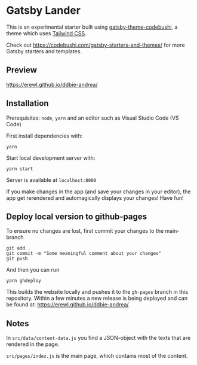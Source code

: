 # Gatsby Lander

This is an experimental starter built using [gatsby-theme-codebushi](https://github.com/codebushi/gatsby-theme-codebushi), a theme which uses [Tailwind CSS](https://tailwindcss.com/).

Check out https://codebushi.com/gatsby-starters-and-themes/ for more Gatsby starters and templates.

## Preview

https://erewl.github.io/ddbie-andrea/

## Installation

Prerequisites: `node`, `yarn` and an editor such as Visual Studio Code (VS Code)

First install dependencies with:
```
yarn 
```

Start local development server with:
```
yarn start
```
Server is available at `localhost:8000`

If you make changes in the app (and save your changes in your editor), the app get rerendered and automagically displays your changes! Have fun!

## Deploy local version to github-pages

To ensure no changes are lost, first commit your changes to the main-branch
```
git add .
git commit -m "Some meaningful comment about your changes"
git push 
```

And then you can run
```
yarn ghdeploy
```
This builds the website locally and pushes it to the `gh-pages` branch in this repository. Within a few minutes a new release is being deployed and can be found at: https://erewl.github.io/ddbie-andrea/

## Notes

In `src/data/content-data.js` you find a JSON-object with the texts that are rendered in the page.

`src/pages/index.js` is the main page, which contains most of the content.
